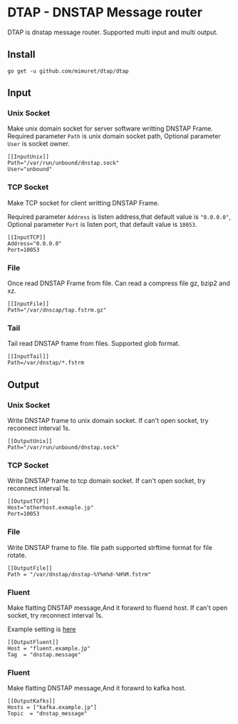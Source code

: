 # DTAP - DNSTAP Message router
DTAP is dnstap message router.
Supported multi input and multi output.

## Install
```
go get -u github.com/mimuret/dtap/dtap
```

## Input
### Unix Socket
Make unix domain socket for server software writting DNSTAP Frame.
Required parameter `Path` is unix domain socket path,
Optional parameter `User` is socket owner.
```
[[InputUnix]]
Path="/var/run/unbound/dnstap.sock"
User="unbound"
```

### TCP Socket
Make TCP socket for client writting DNSTAP Frame.

Required parameter `Address` is listen address,that default value is `"0.0.0.0"`,
Optional parameter `Port` is listen port, that default value is `10053`.
```
[[InputTCP]]
Address="0.0.0.0"
Port=10053
```

### File
Once read DNSTAP Frame from file.
Can read a compress file gz, bzip2 and xz.

```
[[InputFile]]
Path="/var/dnscap/tap.fstrm.gz"
```

### Tail
Tail read DNSTAP frame from files.
Supported glob format.

```
[[InputTail]]
Path=/var/dnstap/*.fstrm

```

## Output
### Unix Socket
Write DNSTAP frame to unix domain socket.
If can't open socket, try reconnect interval 1s.
```
[[OutputUnix]]
Path="/var/run/unbound/dnstap.sock"
```

### TCP Socket
Write DNSTAP frame to tcp domain socket.
If can't open socket, try reconnect interval 1s.

```
[[OutputTCP]]
Host="otherhost.exmaple.jp"
Port=10053
```

### File
Write DNSTAP frame to file.
file path supported strftime format for file rotate.
```
[[OutputFile]]
Path = "/var/dnstap/dnstap-%Y%m%d-%H%M.fstrm"
```

### Fluent
Make flatting DNSTAP message,And it forawrd to fluend host.
If can't open socket, try reconnect interval 1s.

Example setting is [here](elasticsearch.md)

```
[[OutputFluent]]
Host = "fluent.example.jp"
Tag  = "dnstap.message"
```

### Fluent
Make flatting DNSTAP message,And it forawrd to kafka host.


```
[[OutputKafks]]
Hosts = ["kafka.example.jp"]
Topic  = "dnstap_message"
```
